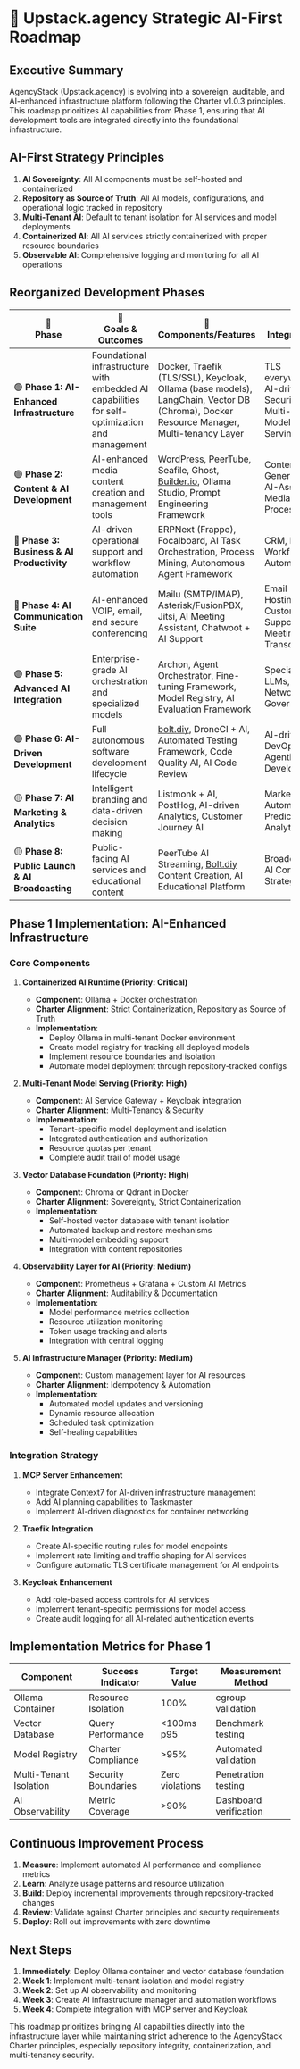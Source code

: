 # 🚀 Upstack.agency Strategic AI-First Roadmap

## Executive Summary

AgencyStack (Upstack.agency) is evolving into a sovereign, auditable, and AI-enhanced infrastructure platform following the Charter v1.0.3 principles. This roadmap prioritizes AI capabilities from Phase 1, ensuring that AI development tools are integrated directly into the foundational infrastructure.

## AI-First Strategy Principles

1. **AI Sovereignty**: All AI components must be self-hosted and containerized
2. **Repository as Source of Truth**: All AI models, configurations, and operational logic tracked in repository
3. **Multi-Tenant AI**: Default to tenant isolation for AI services and model deployments
4. **Containerized AI**: All AI services strictly containerized with proper resource boundaries
5. **Observable AI**: Comprehensive logging and monitoring for all AI operations

## Reorganized Development Phases

| 📅<br>**Phase** | 🎯<br>**Goals & Outcomes** | 🔧<br>**Components/Features** | 🧩<br>**Integrations** | ⏱️<br>**Timeline** |
| ---| ---| ---| --- | --- |
| 🟢 **Phase 1: AI-Enhanced Infrastructure** | Foundational infrastructure with embedded AI capabilities for self-optimization and management | Docker, Traefik (TLS/SSL), Keycloak, Ollama (base models), LangChain, Vector DB (Chroma), Docker Resource Manager, Multi-tenancy Layer | TLS everywhere, AI-driven Security, Multi-Tenant Model Serving | 2025-Q2 |
| 🟢 **Phase 2: Content & AI Development** | AI-enhanced media content creation and management tools | WordPress, PeerTube, Seafile, Ghost, [Builder.io](http://Builder.io), Ollama Studio, Prompt Engineering Framework | Content Generation, AI-Assisted Media Processing | 2025-Q3 |
| 🔵 **Phase 3: Business & AI Productivity** | AI-driven operational support and workflow automation | ERPNext (Frappe), Focalboard, AI Task Orchestration, Process Mining, Autonomous Agent Framework | CRM, ERP, AI Workflow Automation | 2025-Q4 |
| 🔵 **Phase 4: AI Communication Suite** | AI-enhanced VOIP, email, and secure conferencing | Mailu (SMTP/IMAP), Asterisk/FusionPBX, Jitsi, AI Meeting Assistant, Chatwoot + AI Support | Email Hosting, AI Customer Support, Meeting Transcription | 2026-Q1 |
| 🟣 **Phase 5: Advanced AI Integration** | Enterprise-grade AI orchestration and specialized models | Archon, Agent Orchestrator, Fine-tuning Framework, Model Registry, AI Evaluation Framework | Specialized LLMs, Agent Networks, AI Governance | 2026-Q2 |
| 🟣 **Phase 6: AI-Driven Development** | Full autonomous software development lifecycle | [bolt.diy](http://bolt.diy), DroneCI + AI, Automated Testing Framework, Code Quality AI, AI Code Review | AI-driven DevOps, Agentic Development | 2026-Q3 |
| 🟡 **Phase 7: AI Marketing & Analytics** | Intelligent branding and data-driven decision making | Listmonk + AI, PostHog, AI-driven Analytics, Customer Journey AI | Marketing Automation, Predictive Analytics | 2026-Q4 |
| 🟡 **Phase 8: Public Launch & AI Broadcasting** | Public-facing AI services and educational content | PeerTube AI Streaming, [Bolt.diy](http://Bolt.diy) Content Creation, AI Educational Platform | Broadcasting, AI Content Strategy | 2027-Q1 |

## Phase 1 Implementation: AI-Enhanced Infrastructure

### Core Components

1. **Containerized AI Runtime (Priority: Critical)**
   - **Component**: Ollama + Docker orchestration
   - **Charter Alignment**: Strict Containerization, Repository as Source of Truth
   - **Implementation**: 
     - Deploy Ollama in multi-tenant Docker environment
     - Create model registry for tracking all deployed models
     - Implement resource boundaries and isolation
     - Automate model deployment through repository-tracked configs

2. **Multi-Tenant Model Serving (Priority: High)**
   - **Component**: AI Service Gateway + Keycloak integration
   - **Charter Alignment**: Multi-Tenancy & Security
   - **Implementation**:
     - Tenant-specific model deployment and isolation
     - Integrated authentication and authorization
     - Resource quotas per tenant
     - Complete audit trail of model usage

3. **Vector Database Foundation (Priority: High)**
   - **Component**: Chroma or Qdrant in Docker
   - **Charter Alignment**: Sovereignty, Strict Containerization
   - **Implementation**:
     - Self-hosted vector database with tenant isolation
     - Automated backup and restore mechanisms
     - Multi-model embedding support
     - Integration with content repositories

4. **Observability Layer for AI (Priority: Medium)**
   - **Component**: Prometheus + Grafana + Custom AI Metrics
   - **Charter Alignment**: Auditability & Documentation
   - **Implementation**:
     - Model performance metrics collection
     - Resource utilization monitoring
     - Token usage tracking and alerts
     - Integration with central logging

5. **AI Infrastructure Manager (Priority: Medium)**
   - **Component**: Custom management layer for AI resources
   - **Charter Alignment**: Idempotency & Automation
   - **Implementation**:
     - Automated model updates and versioning
     - Dynamic resource allocation
     - Scheduled task optimization
     - Self-healing capabilities

### Integration Strategy

1. **MCP Server Enhancement**
   - Integrate Context7 for AI-driven infrastructure management
   - Add AI planning capabilities to Taskmaster
   - Implement AI-driven diagnostics for container networking

2. **Traefik Integration**
   - Create AI-specific routing rules for model endpoints
   - Implement rate limiting and traffic shaping for AI services
   - Configure automatic TLS certificate management for AI endpoints

3. **Keycloak Enhancement**
   - Add role-based access controls for AI services
   - Implement tenant-specific permissions for model access
   - Create audit logging for all AI-related authentication events

## Implementation Metrics for Phase 1

| Component | Success Indicator | Target Value | Measurement Method |
| --- | --- | --- | --- |
| Ollama Container | Resource Isolation | 100% | cgroup validation |
| Vector Database | Query Performance | <100ms p95 | Benchmark testing |
| Model Registry | Charter Compliance | >95% | Automated validation |
| Multi-Tenant Isolation | Security Boundaries | Zero violations | Penetration testing |
| AI Observability | Metric Coverage | >90% | Dashboard verification |

## Continuous Improvement Process

1. **Measure**: Implement automated AI performance and compliance metrics
2. **Learn**: Analyze usage patterns and resource utilization
3. **Build**: Deploy incremental improvements through repository-tracked changes
4. **Review**: Validate against Charter principles and security requirements
5. **Deploy**: Roll out improvements with zero downtime

## Next Steps

1. **Immediately**: Deploy Ollama container and vector database foundation
2. **Week 1**: Implement multi-tenant isolation and model registry
3. **Week 2**: Set up AI observability and monitoring
4. **Week 3**: Create AI infrastructure manager and automation workflows
5. **Week 4**: Complete integration with MCP server and Keycloak

This roadmap prioritizes bringing AI capabilities directly into the infrastructure layer while maintaining strict adherence to the AgencyStack Charter principles, especially repository integrity, containerization, and multi-tenancy security.

